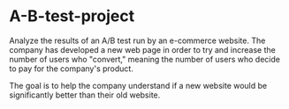 # A-B-test-project
Analyze the results of an A/B test run by an e-commerce website. The company has developed a new web page in order to try and increase the number of users who "convert," meaning the number of users who decide to pay for the company's product. 

The goal is to help the company understand if a new website would be significantly better than their old website. 
